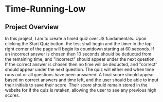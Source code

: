 # Time-Running-Low
## Project Overview
In this project, I am to create a timed quiz over JS fundamentals. Upon clicking the Start Quiz button, the test shall begin and the timer in the top right corner of the page will begin its countdown starting at 60 seconds. If an incorrect answer is chosen then 10 seconds should be deducted from the remaining time, and "incorrect" should appear under the next question. If the correct answer is chosen then no time will be deducted, and "correct" should appear under the next question. The quiz will either end when time runs out or all questions have been answered. A final score should appear based on correct answers and time left, and the user should be able to input their initials to save their score. Their score should remain stored in the website for if the quiz is retaken, allowing the user to see any previous high scores.
##
